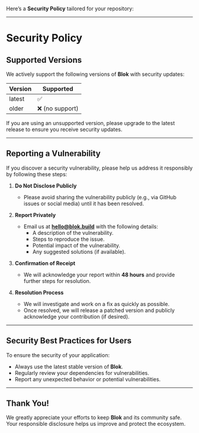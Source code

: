 Here’s a **Security Policy** tailored for your repository:

---

# Security Policy

## Supported Versions

We actively support the following versions of **Blok** with security updates:

| Version | Supported          |
|---------|--------------------|
| latest  | ✅                |
| older   | ❌ (no support)   |

If you are using an unsupported version, please upgrade to the latest release to ensure you receive security updates.

---

## Reporting a Vulnerability

If you discover a security vulnerability, please help us address it responsibly by following these steps:

1. **Do Not Disclose Publicly**
   - Please avoid sharing the vulnerability publicly (e.g., via GitHub issues or social media) until it has been resolved.

2. **Report Privately**
   - Email us at **hello@blok.build** with the following details:
     - A description of the vulnerability.
     - Steps to reproduce the issue.
     - Potential impact of the vulnerability.
     - Any suggested solutions (if available).

3. **Confirmation of Receipt**
   - We will acknowledge your report within **48 hours** and provide further steps for resolution.

4. **Resolution Process**
   - We will investigate and work on a fix as quickly as possible.
   - Once resolved, we will release a patched version and publicly acknowledge your contribution (if desired).

---

## Security Best Practices for Users

To ensure the security of your application:
- Always use the latest stable version of **Blok**.
- Regularly review your dependencies for vulnerabilities.
- Report any unexpected behavior or potential vulnerabilities.

---

## Thank You!

We greatly appreciate your efforts to keep **Blok** and its community safe. Your responsible disclosure helps us improve and protect the ecosystem.
